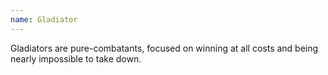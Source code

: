 ```yaml
---
name: Gladiator
---
```

Gladiators are pure-combatants, focused on winning at all costs and being nearly impossible to take down.
